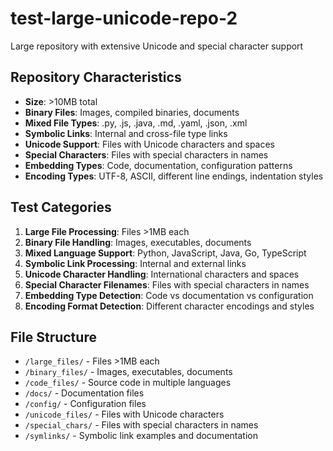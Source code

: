 # test-large-unicode-repo-2

Large repository with extensive Unicode and special character support

## Repository Characteristics
- **Size**: >10MB total
- **Binary Files**: Images, compiled binaries, documents
- **Mixed File Types**: .py, .js, .java, .md, .yaml, .json, .xml
- **Symbolic Links**: Internal and cross-file type links
- **Unicode Support**: Files with Unicode characters and spaces
- **Special Characters**: Files with special characters in names
- **Embedding Types**: Code, documentation, configuration patterns
- **Encoding Types**: UTF-8, ASCII, different line endings, indentation styles

## Test Categories
1. **Large File Processing**: Files >1MB each
2. **Binary File Handling**: Images, executables, documents
3. **Mixed Language Support**: Python, JavaScript, Java, Go, TypeScript
4. **Symbolic Link Processing**: Internal and external links
5. **Unicode Character Handling**: International characters and spaces
6. **Special Character Filenames**: Files with special characters in names
7. **Embedding Type Detection**: Code vs documentation vs configuration
8. **Encoding Format Detection**: Different character encodings and styles

## File Structure
- `/large_files/` - Files >1MB each
- `/binary_files/` - Images, executables, documents
- `/code_files/` - Source code in multiple languages
- `/docs/` - Documentation files
- `/config/` - Configuration files
- `/unicode_files/` - Files with Unicode characters
- `/special_chars/` - Files with special characters in names
- `/symlinks/` - Symbolic link examples and documentation
